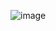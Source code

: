 ![image](https://github.com/Kaushik-Rao/Real-Estate-Price-Prediction/assets/82809753/3164f096-88f3-4593-811a-97b491ea44a8)
